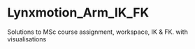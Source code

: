 # Lynxmotion_Arm_IK_FK
Solutions to MSc course assignment, workspace, IK &amp; FK. with visualisations
